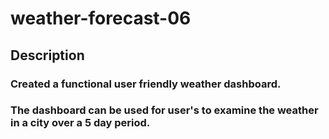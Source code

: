 # weather-forecast-06

## Description 

### Created a functional user friendly weather dashboard.

### The dashboard can be used for user's to examine the weather in a city over a 5 day period. 

